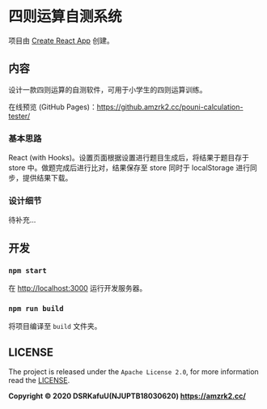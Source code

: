 # 四则运算自测系统

项目由 [Create React App](https://github.com/facebook/create-react-app) 创建。

## 内容

设计一款四则运算的自测软件，可用于小学生的四则运算训练。

在线预览 (GitHub Pages)：<https://github.amzrk2.cc/pouni-calculation-tester/>

### 基本思路

React (with Hooks)。设置页面根据设置进行题目生成后，将结果于题目存于 store 中。做题完成后进行比对，结果保存至 store 同时于 localStorage 进行同步，提供结果下载。

### 设计细节

待补充...

## 开发

### `npm start`

在 [http://localhost:3000](http://localhost:3000) 运行开发服务器。

### `npm run build`

将项目编译至 `build` 文件夹。

## LICENSE

The project is released under the `Apache License 2.0`, for more information read the [LICENSE](https://github.com/amzrk2/pouni-calculation-tester/blob/main/LICENSE).

**Copyright © 2020 DSRKafuU(NJUPTB18030620) <https://amzrk2.cc/>**
